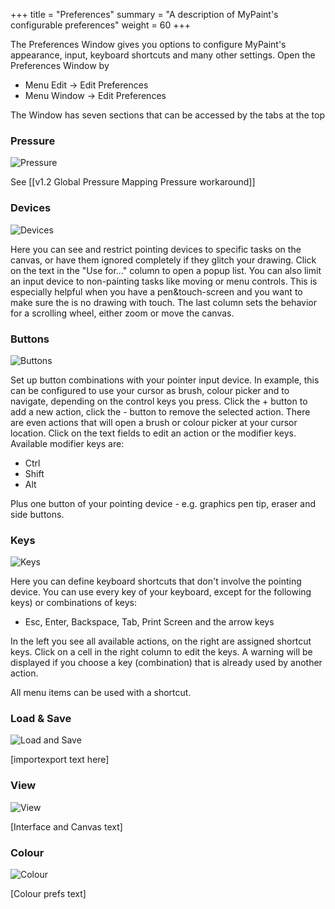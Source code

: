 +++
title = "Preferences"
summary = "A description of MyPaint's configurable preferences"
weight = 60
+++

The Preferences Window gives you options to configure MyPaint's appearance, input, keyboard shortcuts and many other settings. Open the Preferences Window by
* Menu Edit -> Edit Preferences
* Menu Window -> Edit Preferences

The Window has seven sections that can be accessed by the tabs at the top

### Pressure
![Pressure](https://cloud.githubusercontent.com/assets/6949092/21141035/574be786-c13b-11e6-9eb3-8aa71c1edf4f.PNG)

See [[v1.2 Global Pressure Mapping Pressure workaround]]

### Devices
![Devices](https://cloud.githubusercontent.com/assets/6949092/21141036/574dca06-c13b-11e6-880f-afaaa0fae1f0.PNG)

Here you can see and restrict pointing devices to specific tasks on the canvas, or have them ignored completely if they glitch your drawing. Click on the text in the "Use for..." column to open a popup list. You can also limit an input device to non-painting tasks like moving or menu controls. This is especially helpful when you have a pen&touch-screen and you want to make sure the is no drawing with touch. The last column sets the behavior for a scrolling wheel, either zoom or move the canvas.

### Buttons
![Buttons](https://cloud.githubusercontent.com/assets/6949092/21141037/574eba6a-c13b-11e6-87a5-db53f869bebc.PNG)

Set up button combinations with your pointer input device. In example, this can be configured to use your cursor as brush, colour picker and to navigate, depending on the control keys you press. Click the + button to add a new action, click the - button to remove the selected action. There are even actions that will open a brush or colour picker at your cursor location. Click on the text fields to edit an action or the modifier keys. Available modifier keys are:
* Ctrl
* Shift
* Alt

Plus one button of your pointing device - e.g. graphics pen tip, eraser and side buttons.

### Keys
![Keys](https://cloud.githubusercontent.com/assets/6949092/21141038/5750ea24-c13b-11e6-9fbc-c12cde4a98f8.PNG)

Here you can define keyboard shortcuts that don't involve the pointing device. You can use every key of your keyboard, except for the following keys) or combinations of keys:

- Esc, Enter, Backspace, Tab, Print Screen and the arrow keys

In the left you see all available actions, on the right are assigned shortcut keys. Click on a cell in the right column to edit the keys. A warning will be displayed if you choose a key (combination) that is already used by another action. 

All menu items can be used with a shortcut.

### Load & Save
![Load and Save](https://cloud.githubusercontent.com/assets/6949092/21141039/5751d6e6-c13b-11e6-9f14-9fca63941eb8.PNG)

[importexport text here]

### View
![View](https://cloud.githubusercontent.com/assets/6949092/21141040/5753a584-c13b-11e6-9747-d38e0799d246.PNG)

[Interface and Canvas text]

### Colour
![Colour](https://cloud.githubusercontent.com/assets/6949092/21141041/576221a4-c13b-11e6-8d12-12990d8643a4.PNG)

[Colour prefs text]
